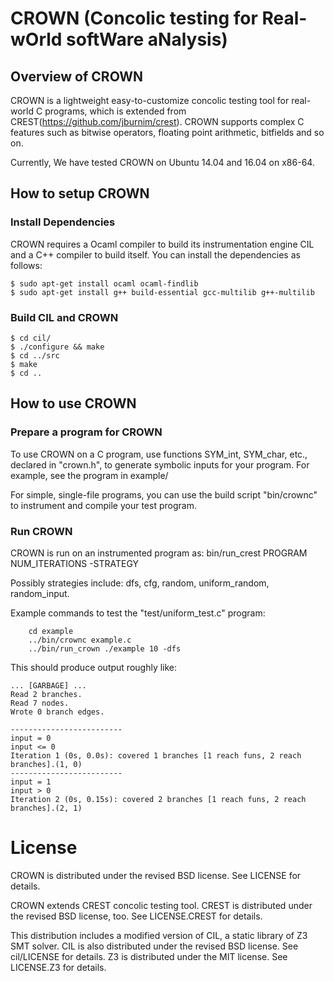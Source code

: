 # CROWN (Concolic testing for Real-wOrld softWare aNalysis)

## Overview of CROWN

CROWN is a lightweight easy-to-customize concolic testing tool for real-world C
programs, which is extended from CREST(https://github.com/jburnim/crest). CROWN
supports complex C features such as bitwise operators, floating point
arithmetic, bitfields and so on.

Currently, We have tested CROWN on Ubuntu 14.04 and 16.04 on x86-64. 

## How to setup CROWN

### Install Dependencies

CROWN requires a Ocaml compiler to build its instrumentation engine CIL and a 
C++ compiler to build itself. You can install the dependencies as follows:

```
$ sudo apt-get install ocaml ocaml-findlib
$ sudo apt-get install g++ build-essential gcc-multilib g++-multilib
```

### Build CIL and CROWN

```
$ cd cil/
$ ./configure && make
$ cd ../src
$ make
$ cd ..
```

## How to use CROWN

### Prepare a program for CROWN

To use CROWN on a C program, use functions SYM_int, SYM_char,
etc., declared in "crown.h", to generate symbolic inputs for your
program. For example, see the program in example/

For simple, single-file programs, you can use the build script
"bin/crownc" to instrument and compile your test program.

### Run CROWN 

CROWN is run on an instrumented program as:
    bin/run_crest PROGRAM NUM_ITERATIONS -STRATEGY

Possibly strategies include: dfs, cfg, random, uniform_random, random_input.

Example commands to test the "test/uniform_test.c" program:
```
    cd example
    ../bin/crownc example.c
    ../bin/run_crown ./example 10 -dfs
```
This should produce output roughly like:

```
... [GARBAGE] ...
Read 2 branches.
Read 7 nodes.
Wrote 0 branch edges.

-------------------------
input = 0
input <= 0
Iteration 1 (0s, 0.0s): covered 1 branches [1 reach funs, 2 reach branches].(1, 0)
-------------------------
input = 1
input > 0
Iteration 2 (0s, 0.15s): covered 2 branches [1 reach funs, 2 reach branches].(2, 1)
```

License
=====

CROWN is distributed under the revised BSD license. See LICENSE for
details.

CROWN extends CREST concolic testing tool. CREST is distributed under the
revised BSD license, too. See LICENSE.CREST for details.

This distribution includes a modified version of CIL, a static library
of Z3 SMT solver.  CIL is also distributed under the revised BSD
license.  See cil/LICENSE for details. Z3 is distributed under the MIT license.
See LICENSE.Z3 for details.
